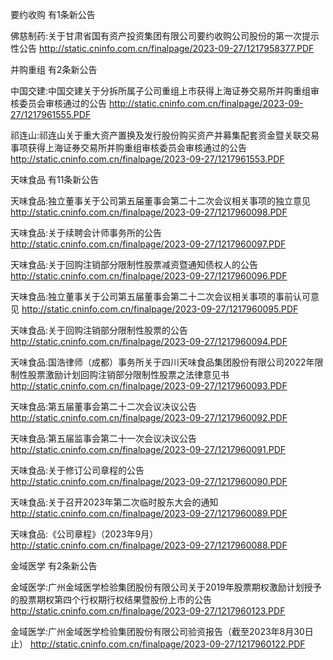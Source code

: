 要约收购 有1条新公告 

佛慈制药:关于甘肃省国有资产投资集团有限公司要约收购公司股份的第一次提示性公告 http://static.cninfo.com.cn/finalpage/2023-09-27/1217958377.PDF 

并购重组 有2条新公告 

中国交建:中国交建关于分拆所属子公司重组上市获得上海证券交易所并购重组审核委员会审核通过的公告 http://static.cninfo.com.cn/finalpage/2023-09-27/1217961555.PDF 

祁连山:祁连山关于重大资产置换及发行股份购买资产并募集配套资金暨关联交易事项获得上海证券交易所并购重组审核委员会审核通过的公告 http://static.cninfo.com.cn/finalpage/2023-09-27/1217961553.PDF 

天味食品 有11条新公告 

天味食品:独立董事关于公司第五届董事会第二十二次会议相关事项的独立意见 http://static.cninfo.com.cn/finalpage/2023-09-27/1217960098.PDF 

天味食品:关于续聘会计师事务所的公告 http://static.cninfo.com.cn/finalpage/2023-09-27/1217960097.PDF 

天味食品:关于回购注销部分限制性股票减资暨通知债权人的公告 http://static.cninfo.com.cn/finalpage/2023-09-27/1217960096.PDF 

天味食品:独立董事关于公司第五届董事会第二十二次会议相关事项的事前认可意见 http://static.cninfo.com.cn/finalpage/2023-09-27/1217960095.PDF 

天味食品:关于回购注销部分限制性股票的公告 http://static.cninfo.com.cn/finalpage/2023-09-27/1217960094.PDF 

天味食品:国浩律师（成都）事务所关于四川天味食品集团股份有限公司2022年限制性股票激励计划回购注销部分限制性股票之法律意见书 http://static.cninfo.com.cn/finalpage/2023-09-27/1217960093.PDF 

天味食品:第五届董事会第二十二次会议决议公告 http://static.cninfo.com.cn/finalpage/2023-09-27/1217960092.PDF 

天味食品:第五届监事会第二十一次会议决议公告 http://static.cninfo.com.cn/finalpage/2023-09-27/1217960091.PDF 

天味食品:关于修订公司章程的公告 http://static.cninfo.com.cn/finalpage/2023-09-27/1217960090.PDF 

天味食品:关于召开2023年第二次临时股东大会的通知 http://static.cninfo.com.cn/finalpage/2023-09-27/1217960089.PDF 

天味食品:《公司章程》（2023年9月） http://static.cninfo.com.cn/finalpage/2023-09-27/1217960088.PDF 

金域医学 有2条新公告 

金域医学:广州金域医学检验集团股份有限公司关于2019年股票期权激励计划授予的股票期权第四个行权期行权结果暨股份上市的公告 http://static.cninfo.com.cn/finalpage/2023-09-27/1217960123.PDF 

金域医学:广州金域医学检验集团股份有限公司验资报告（截至2023年8月30日止） http://static.cninfo.com.cn/finalpage/2023-09-27/1217960122.PDF 

